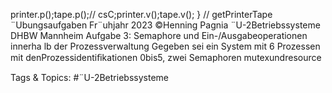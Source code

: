 printer.p();tape.p();// csC;printer.v();tape.v();
} // getPrinterTape
¨Ubungsaufgaben Fr¨uhjahr 2023 ©Henning Pagnia ¨U-2Betriebssysteme DHBW Mannheim
Aufgabe 3: Semaphore und Ein-/Ausgabeoperationen innerha lb der Prozessverwaltung
Gegeben sei ein System mit 6 Prozessen mit denProzessidentiﬁkationen 0bis5, zwei Semaphoren mutexundresource

   Tags & Topics:
   #¨U-2Betriebssysteme